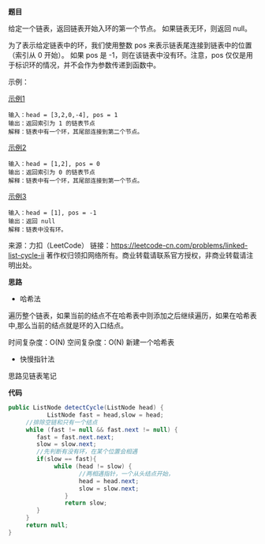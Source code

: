 **题目**

给定一个链表，返回链表开始入环的第一个节点。 如果链表无环，则返回 null。

为了表示给定链表中的环，我们使用整数 pos 来表示链表尾连接到链表中的位置（索引从 0 开始）。 如果 pos 是 -1，则在该链表中没有环。注意，pos 仅仅是用于标识环的情况，并不会作为参数传递到函数中。

示例：

[示例1](https://assets.leetcode-cn.com/aliyun-lc-upload/uploads/2018/12/07/circularlinkedlist.png)

```
输入：head = [3,2,0,-4], pos = 1
输出：返回索引为 1 的链表节点
解释：链表中有一个环，其尾部连接到第二个节点。
```

[示例2](https://assets.leetcode-cn.com/aliyun-lc-upload/uploads/2018/12/07/circularlinkedlist_test2.png)

```
输入：head = [1,2], pos = 0
输出：返回索引为 0 的链表节点
解释：链表中有一个环，其尾部连接到第一个节点。
```

[示例3](https://assets.leetcode-cn.com/aliyun-lc-upload/uploads/2018/12/07/circularlinkedlist_test3.png)

```
输入：head = [1], pos = -1
输出：返回 null
解释：链表中没有环。
```

来源：力扣（LeetCode）
链接：https://leetcode-cn.com/problems/linked-list-cycle-ii
著作权归领扣网络所有。商业转载请联系官方授权，非商业转载请注明出处。

**思路**

- 哈希法

遍历整个链表，如果当前的结点不在哈希表中则添加之后继续遍历，如果在哈希表中,那么当前的结点就是环的入口结点。

时间复杂度：O(N)
空间复杂度：O(N) 新建一个哈希表

- 快慢指针法

思路见链表笔记

**代码**

```Java
public ListNode detectCycle(ListNode head) {
           ListNode fast = head,slow = head;
     //排除空链和只有一个结点
     while (fast != null && fast.next != null) {
        fast = fast.next.next;
        slow = slow.next;
        //先判断有没有环，在某个位置会相遇
        if(slow == fast){
             while (head != slow) {
                    //两相遇指针，一个从头结点开始，
                    head = head.next;
                    slow = slow.next;
                }
                return slow;
        }
     }
     return null;
}
```






